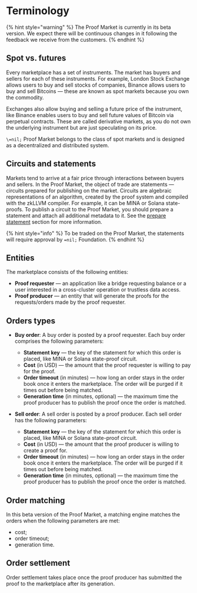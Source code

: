 # Terminology

{% hint style="warning" %}
The Proof Market is currently in its beta version.
We expect there will be continuous changes in it following the feedback we receive from the customers.
{% endhint %}

## Spot vs. futures

Every marketplace has a set of instruments.
The market has buyers and sellers for each of these instruments.
For example, London Stock Exchange allows users to buy and sell stocks of companies, Binance allows users
to buy and sell Bitcoins — these are known as spot markets because you own the commodity.

Exchanges also allow buying and selling a future price of the instrument, like Binance enables users
to buy and sell future values of Bitcoin via perpetual contracts.
These are called derivative markets, as you do not own the underlying instrument
but are just speculating on its price.

`\=nil;` Proof Market belongs to the class of spot markets and is designed
as a decentralized and distributed system.

## Circuits and statements

Markets tend to arrive at a fair price through interactions between buyers and sellers.
In the Proof Market, the object of trade are statements — circuits 
prepared for publishing on the market.
Circuits are algebraic representations of an algorithm, created by the proof system
and compiled with the zkLLVM compiler.
For example, it can be MINA or Solana state-proofs.
To publish a circuit to the Proof Market, you should prepare a statement and attach
all additional metadata to it.
See the [prepare statement](cmd-reference/statement.md/#prepare-statement)
section for more information.

{% hint style="info" %}
To be traded on the Proof Market, the statements will require approval by `=nil;` Foundation.
{% endhint %}

## Entities

The marketplace consists of the following entities:

* **Proof requester** — an application like a bridge requesting balance or a user
    interested in a cross-cluster operation or trustless data access.
* **Proof producer** — an entity that will generate the proofs for the requests/orders
    made by the proof requester.

## Orders types

* **Buy order**: A buy order is posted by a proof requester.
    Each buy order comprises the following parameters:
  * **Statement key** — the key of the statement for which this order is placed,
    like MINA or Solana state-proof circuit.
  * **Cost** (in USD) — the amount that the proof requester is willing to pay for the proof.
  * **Order timeout** (in minutes) — how long an order stays in the order book
    once it enters the marketplace.
    The order will be purged if it times out before being matched.
  * **Generation time** (in minutes, optional) — the maximum time the proof producer
    has to publish the proof once the order is matched.

* **Sell order**: A sell order is posted by a proof producer.
    Each sell order has the following parameters:
  * **Statement key** — the key of the statement for which this order is placed,
    like MINA or Solana state-proof circuit.
  * **Cost** (in USD) — the amount that the proof producer is willing to create a proof for.
  * **Order timeout** (in minutes) — how long an order stays in the order book
    once it enters the marketplace.
    The order will be purged if it times out before being matched.
  * **Generation time** (in minutes, optional) — the maximum time the proof producer
    has to publish the proof once the order is matched.

## Order matching

In this beta version of the Proof Market, a matching engine matches the orders
when the following parameters are met:

* cost;
* order timeout;
* generation time.

## Order settlement

Order settlement takes place once the proof producer has submitted the proof to the marketplace
after its generation.
